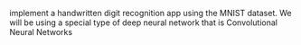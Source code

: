 implement a handwritten digit recognition app using the MNIST dataset. We will be using a special type of deep neural network that is Convolutional Neural Networks
